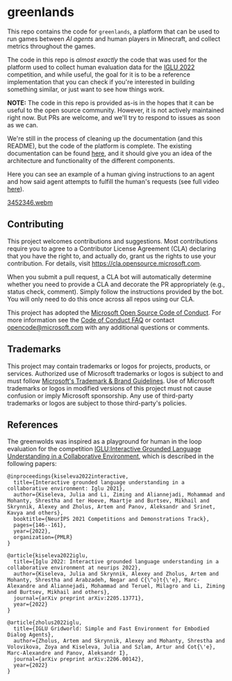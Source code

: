 # greenlands

This repo contains the code for `greenlands`, a platform that can be used to run
games between _AI agents_ and human players in Minecraft, and collect metrics
throughout the games. 

The code in this repo is _almost exactly_ the code that was used for the
platform used to collect human evaluation data for the [IGLU
2022](https://www.aicrowd.com/challenges/neurips-2022-iglu-challenge)
competition, and while useful, the goal for it is to be a reference
implementation that you can check if you're interested in building something
similar, or just want to see how things work. 

**NOTE:** The code in this repo is provided as-is in the hopes that it can be
useful to the open source community. However, it is not actively maintained
right now. But PRs are welcome, and we'll try to respond to issues as soon as we
can.

We're still in the process of cleaning up the documentation (and this README),
but the code of the platform is complete. The existing documentation can be
found [here](https://github.com/microsoft/greenlands/blob/main/Docs/Home.md),
and it should give you an idea of the architecture and functionality of the
different components.

Here you can see an example of a human giving instructions to an agent and how
said agent attempts to fulfill the human's requests (see full video
[here](https://www.youtube.com/watch?v=PWrvLhQDybw)).

[3452346.webm](https://user-images.githubusercontent.com/3422347/232140380-4605b2f8-2533-45d4-b389-d49f3c0ced1e.webm)


## Contributing

This project welcomes contributions and suggestions.  Most contributions require you to agree to a
Contributor License Agreement (CLA) declaring that you have the right to, and actually do, grant us
the rights to use your contribution. For details, visit https://cla.opensource.microsoft.com.

When you submit a pull request, a CLA bot will automatically determine whether you need to provide
a CLA and decorate the PR appropriately (e.g., status check, comment). Simply follow the instructions
provided by the bot. You will only need to do this once across all repos using our CLA.

This project has adopted the [Microsoft Open Source Code of Conduct](https://opensource.microsoft.com/codeofconduct/).
For more information see the [Code of Conduct FAQ](https://opensource.microsoft.com/codeofconduct/faq/) or
contact [opencode@microsoft.com](mailto:opencode@microsoft.com) with any additional questions or comments.


## Trademarks

This project may contain trademarks or logos for projects, products, or services. Authorized use of Microsoft 
trademarks or logos is subject to and must follow 
[Microsoft's Trademark & Brand Guidelines](https://www.microsoft.com/en-us/legal/intellectualproperty/trademarks/usage/general).
Use of Microsoft trademarks or logos in modified versions of this project must not cause confusion or imply Microsoft sponsorship.
Any use of third-party trademarks or logos are subject to those third-party's policies.

## References

The greenwolds was inspired as a playground for human in the loop evaluation for the competition [IGLU:Interactive Grounded Language Understanding in a Collaborative Environment](https://www.aicrowd.com/challenges/neurips-2022-iglu-challenge), which is described in the following papers:

```
@inproceedings{kiseleva2022interactive,
  title={Interactive grounded language understanding in a collaborative environment: Iglu 2021},
  author={Kiseleva, Julia and Li, Ziming and Aliannejadi, Mohammad and Mohanty, Shrestha and ter Hoeve, Maartje and Burtsev, Mikhail and Skrynnik, Alexey and Zholus, Artem and Panov, Aleksandr and Srinet, Kavya and others},
  booktitle={NeurIPS 2021 Competitions and Demonstrations Track},
  pages={146--161},
  year={2022},
  organization={PMLR}
}
```

```
@article{kiseleva2022iglu,
  title={Iglu 2022: Interactive grounded language understanding in a collaborative environment at neurips 2022},
  author={Kiseleva, Julia and Skrynnik, Alexey and Zholus, Artem and Mohanty, Shrestha and Arabzadeh, Negar and C{\^o}t{\'e}, Marc-Alexandre and Aliannejadi, Mohammad and Teruel, Milagro and Li, Ziming and Burtsev, Mikhail and others},
  journal={arXiv preprint arXiv:2205.13771},
  year={2022}
}
```

```
@article{zholus2022iglu,
  title={IGLU Gridworld: Simple and Fast Environment for Embodied Dialog Agents},
  author={Zholus, Artem and Skrynnik, Alexey and Mohanty, Shrestha and Volovikova, Zoya and Kiseleva, Julia and Szlam, Artur and Cot{\'e}, Marc-Alexandre and Panov, Aleksandr I},
  journal={arXiv preprint arXiv:2206.00142},
  year={2022}
}
```

